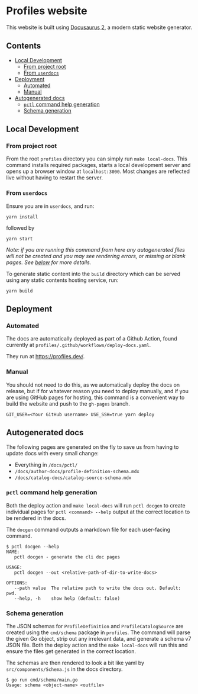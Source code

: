 # Profiles website

This website is built using [Docusaurus 2](https://docusaurus.io/), a modern static website generator.

## Contents

<!--
To update the TOC, install https://github.com/kubernetes-sigs/mdtoc
and run: mdtoc -inplace README.md
-->

<!-- toc -->
- [Local Development](#local-development)
  - [From project root](#from-project-root)
  - [From <code>userdocs</code>](#from-)
- [Deployment](#deployment)
  - [Automated](#automated)
  - [Manual](#manual)
- [Autogenerated docs](#autogenerated-docs)
  - [<code>pctl</code> command help generation](#-command-help-generation)
  - [Schema generation](#schema-generation)
<!-- /toc -->


## Local Development

### From project root

From the root `profiles` directory you can simply run `make local-docs`.
This command installs required packages, starts a local development server and opens up a browser window
at `localhost:3000`.
Most changes are reflected live without having to restart the server.

### From `userdocs`

Ensure you are in `userdocs`, and run:

```console
yarn install
```

followed by

```console
yarn start
```

_Note: if you are running this command from here any autogenerated files will not
be created and you may see rendering errors, or missing or blank pages. See [below](#autogenerated-docs)
for more details._

To generate static content into the `build` directory which can be served using
any static contents hosting service, run:

```console
yarn build
```

## Deployment

### Automated

The docs are automatically deployed as part of a Github Action, found currently at
`profiles/.github/workflows/deploy-docs.yaml`.

They run at https://profiles.dev/.

### Manual

You should not need to do this, as we automatically deploy the docs on release, but if for whatever
reason you need to deploy manually, and if you are using GitHub pages for hosting,
this command is a convenient way to build the website and push to the `gh-pages` branch.

```console
GIT_USER=<Your GitHub username> USE_SSH=true yarn deploy
```

## Autogenerated docs

The following pages are generated on the fly to save us from having to update docs with
every small change:

- Everything in `/docs/pctl/`
- `/docs/author-docs/profile-definition-schema.mdx`
- `/docs/catalog-docs/catalog-source-schema.mdx`

### `pctl` command help generation

Both the deploy action and `make local-docs` will run `pctl docgen` to create individual pages
for `pctl <command> --help` output at the correct location to be rendered in the docs.

The `docgen` command outputs a markdown file for each user-facing command.

```
$ pctl docgen --help
NAME:
   pctl docgen - generate the cli doc pages

USAGE:
   pctl docgen --out <relative-path-of-dir-to-write-docs>

OPTIONS:
   --path value  The relative path to write the docs out. Default: pwd.
   --help, -h    show help (default: false)
```

### Schema generation

The JSON schemas for `ProfileDefinition` and `ProfileCatalogSource` are created using
the `cmd/schema` package in `profiles`. The command will parse the given Go object, strip
out any irrelevant data, and generate a schema v7 JSON file. Both the deploy action and
the `make local-docs` will run this and ensure the files get generated in the correct location.

The schemas are then rendered to look a bit like yaml by `src/components/Schema.js` in the docs
directory.

```
$ go run cmd/schema/main.go
Usage: schema <object-name> <outfile>
```
